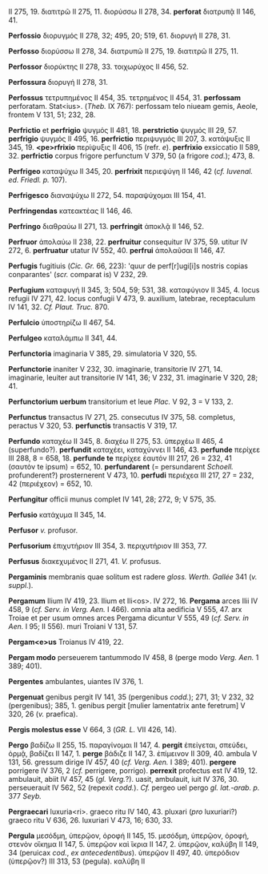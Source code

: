 II 275, 19. διατιτρῶ II 275, 11. διορύσσω II 278, 34. **perforat**
διατρυπᾷ II 146, 41.

**Perfossio** διορυγμός II 278, 32; 495, 20; 519, 61. διορυγή II 278,
31.

**Perfosso** διορύσσω II 278, 34. διατρυπῶ II 275, 19. διατιτρῶ II 275,
11.

**Perfossor** διορύκτης II 278, 33. τοιχωρύχος II 456, 52.

**Perfossura** διορυγή II 278, 31.

**Perfossus** τετρυπημένος II 454, 35. τετρημένος II 454, 31.
**perfossam** perforatam. Stat\<ius\>. (*Theb.* IX 767): perfossam telo
niueam gemis, Aeole, frontem V 131, 51; 232, 28.

**Perfrictio** et **perfrigio** ψυγμός II 481, 18. **perstrictio**
ψυγμός III 29, 57. **perfrigio** ψυγμός II 495, 16. **perfrictio**
περιψυγμός III 207, 3. κατάψυξις II 345, 19. **\<pe\>rfrixio** περίψυξις
II 406, 15 (refr. *e*). **perfrixio** exsiccatio II 589, 32.
**perfrictio** corpus frigore perfunctum V 379, 50 (a frigore *cod.*);
473, 8.

**Perfrigeo** καταψύχω II 345, 20. **perfrixit** περιεψύγη II 146, 42
(*cf. Iuvenal. ed. Friedl.* *p.* 107).

**Perfrigesco** διαναψύχω II 272, 54. παραψύχομαι III 154, 41.

**Perfringendas** κατεακτέας II 146, 46.

**Perfringo** διαθραύω II 271, 13. **perfringit** ἀποκλᾷ II 146, 52.

**Perfruor** ἀπολαύω II 238, 22. **perfruitur** consequitur IV 375, 59.
utitur IV 272, 6. **perfruatur** utatur IV 552, 40. **perfrui**
ἀπολαῦσαι II 146, 47.

**Perfugis** fugitiuis (*Cic. Gr.* 66, 223): 'quur de perf\[r\]ugi\[i\]s
nostris copias conparantes' (*scr.* comparat is) V 232, 29.

**Perfugium** καταφυγή II 345, 3; 504, 59; 531, 38. καταφύγιον II 345,
4. locus refugii IV 271, 42. locus confugii V 473, 9. auxilium,
latebrae, receptaculum IV 141, 32. *Cf. Plaut. Truc.* 870.

**Perfulcio** ὑποστηρίζω II 467, 54.

**Perfulgeo** καταλάμπω II 341, 44.

**Perfunctoria** imaginaria V 385, 29. simulatoria V 320, 55.

**Perfunctorie** inaniter V 232, 30. imaginarie, transitorie IV 271, 14.
imaginarie, leuiter aut transitorie IV 141, 36; V 232, 31. imaginarie V
320, 28; 41.

**Perfunctorium uerbum** transitorium et leue *Plac.* V 92, 3 = V 133,
2.

**Perfunctus** transactus IV 271, 25. consecutus IV 375, 58. completus,
peractus V 320, 53. **perfunctis** transactis V 319, 17.

**Perfundo** καταχέω II 345, 8. διαχέω II 275, 53. ὑπερχέω II 465, 4
(superfundo?). **perfundit** καταχέει, καταχύννει II 146, 43.
**perfunde** περίχεε III 288, 8 = 658, 18. **perfunde te** περίχεε
ἑαυτόν III 217, 26 = 232, 41 (σαυτὸν te ipsum) = 652, 10.
**perfundarent** (= persundarent *Schoell.* profunderent?) prosternerent
V 473, 10. **perfudi** περιέχεα III 217, 27 = 232, 42 (περιέχεον) = 652,
10.

**Perfungitur** officii munus complet IV 141, 28; 272, 9; V 575, 35.

**Perfusio** κατάχυμα II 345, 14.

**Perfusor** *v.* profusor.

**Perfusorium** ἐπιχυτήριον III 354, 3. περιχυτήριον III 353, 77.

**Perfusus** διακεχυμένος II 271, 41. *V.* profusus.

**Pergaminis** membranis quae solitum est radere *gloss. Werth. Gallée*
341 (*v. suppl.*).

**Pergamum** Ilium IV 419, 23. Ilium et Ili\<os\>. IV 272, 16.
**Pergama** arces Ilii IV 458, 9 (*cf. Serv. in Verg. Aen.* I 466).
omnia alta aedificia V 555, 47. arx Troiae et per usum omnes arces
Pergama dicuntur V 555, 49 (*cf. Serv. in Aen.* I 95; II 556). muri
Troiani V 131, 57.

**Pergam\<e\>us** Troianus IV 419, 22.

**Pergam modo** perseuerem tantummodo IV 458, 8 (perge modo *Verg. Aen.*
1 389; 401).

**Pergentes** ambulantes, uiantes IV 376, 1.

**Pergenuat** genibus pergit IV 141, 35 (pergenibus *codd.*); 271, 31;
V 232, 32 (pergenibus); 385, 1. genibus pergit \[mulier lamentatrix ante
feretrum\] V 320, 26 (*v.* praefica).

**Pergis molestus esse** V 664, 3 (*GR. L.* VII 426, 14).

**Pergo** βαδίζω II 255, 15. παραγίνομαι II 147, 4. **pergit**
ἐπείγεται, σπεύδει, ὁρμᾷ, βαδίζει II 147, 1. **perge** βάδιζε II 147, 3.
ἐπίμεινον II 309, 40. ambula V 131, 56. gressum dirige IV 457, 40 (*cf.
Verg. Aen.* I 389; 401). **pergere** porrigere IV 376, 2 (*cf.*
perrigere, porrigo). **perrexit** profectus est IV 419, 12. ambulauit,
abiit IV 457, 45 (*gl. Verg.*?). uasit, ambulauit, iuit IV 376, 30.
perseuerauit IV 562, 52 (repexit *codd.*). *Cf.* pergeo uel pergo *gl.
lat.-arab. p.* 377 *Seyb.*

**Pergraecari** luxuria\<ri\>. graeco ritu IV 140, 43. pluxari (*pro*
luxuriari?) graeco ritu V 636, 26. luxuriari V 473, 16; 630, 33.

**Pergula** μεσόδμη, ὑπερῷον, ὀροφή II 145, 15. μεσόδμη, ὑπερῷον, ὀροφή,
στενὸν οἴκημα II 147, 5. ὑπερῷον καὶ ἴκρια II 147, 2. ὑπερῷον, καλύβη II
149, 34 (peruicax *cod.*, *ex antecedentibus*). ὑπερῷον II 497, 40.
ὑπερόδιον (ὑπερῷov?) III 313, 53 (pegula). καλύβη II
